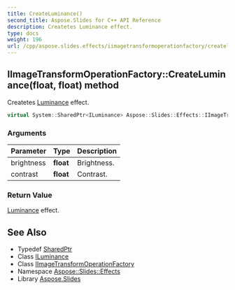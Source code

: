 ```yaml
---
title: CreateLuminance()
second_title: Aspose.Slides for C++ API Reference
description: Createtes Luminance effect.
type: docs
weight: 196
url: /cpp/aspose.slides.effects/iimagetransformoperationfactory/createluminance/
---
```

## IImageTransformOperationFactory::CreateLuminance(float, float) method


Createtes [Luminance](../../luminance/) effect.

```cpp
virtual System::SharedPtr<ILuminance> Aspose::Slides::Effects::IImageTransformOperationFactory::CreateLuminance(float brightness, float contrast)=0
```


### Arguments

| Parameter | Type | Description |
| --- | --- | --- |
| brightness | **float** | Brightness. |
| contrast | **float** | Contrast. |

### Return Value

[Luminance](../../luminance/) effect.

## See Also

* Typedef [SharedPtr](../../system/sharedptr/)
* Class [ILuminance](../iluminance/)
* Class [IImageTransformOperationFactory](./)
* Namespace [Aspose::Slides::Effects](../)
* Library [Aspose.Slides](../../)